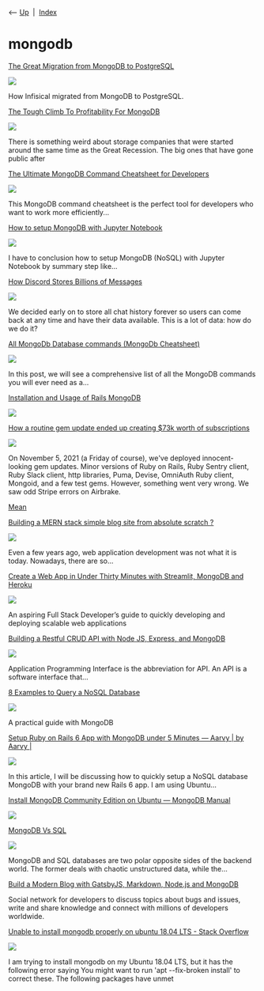 <div class="nav">

⟵ [Up](index.html)  \|  [Index](index.html)

</div>

# mongodb

<div class="cards">

<div class="card">

<div class="card-title">

[The Great Migration from MongoDB to
PostgreSQL](https://infisical.com/blog/postgresql-migration-technical)

</div>

<div class="card-image">

[![](https://infisical.com/static/images/postgresql-migration-technical.png)](https://infisical.com/blog/postgresql-migration-technical)

</div>

How Infisical migrated from MongoDB to PostgreSQL.

</div>

<div class="card">

<div class="card-title">

[The Tough Climb To Profitability For
MongoDB](https://www.nextplatform.com/2023/03/09/the-tough-climb-to-profitability-for-mongodb)

</div>

<div class="card-image">

[![](https://www.nextplatform.com/wp-content/uploads/2020/06/mongodb-logo.jpg)](https://www.nextplatform.com/2023/03/09/the-tough-climb-to-profitability-for-mongodb)

</div>

There is something weird about storage companies that were started
around the same time as the Great Recession. The big ones that have gone
public after

</div>

<div class="card">

<div class="card-title">

[The Ultimate MongoDB Command Cheatsheet for
Developers](https://dev.to/muhammadabir/the-ultimate-mongodb-command-cheatsheet-for-developers-5f9i)

</div>

<div class="card-image">

[![](https://media.dev.to/dynamic/image/width=1000,height=500,fit=cover,gravity=auto,format=auto/https%3A%2F%2Fdev-to-uploads.s3.amazonaws.com%2Fuploads%2Farticles%2Fb3a5zba3ektrr1rh0766.png)](https://dev.to/muhammadabir/the-ultimate-mongodb-command-cheatsheet-for-developers-5f9i)

</div>

This MongoDB command cheatsheet is the perfect tool for developers who
want to work more efficiently...

</div>

<div class="card">

<div class="card-title">

[How to setup MongoDB with Jupyter
Notebook](https://dev.to/kullawattana/how-to-setup-mongodb-with-jupyter-notebook-mnh)

</div>

<div class="card-image">

[![](https://dev-to-uploads.s3.amazonaws.com/uploads/articles/3otvb2z646ytpt1hl2rv.jpg)](https://dev.to/kullawattana/how-to-setup-mongodb-with-jupyter-notebook-mnh)

</div>

I have to conclusion how to setup MongoDB (NoSQL) with Jupyter Notebook
by summary step like...

</div>

<div class="card">

<div class="card-title">

[How Discord Stores Billions of
Messages](https://discord.com/blog/how-discord-stores-billions-of-messages)

</div>

<div class="card-image">

[![](https://cdn.prod.website-files.com/5f9072399b2640f14d6a2bf4/612414349957074a5778efc4_1_8eA5bgAG9NmCJshhccMhZQ.png)](https://discord.com/blog/how-discord-stores-billions-of-messages)

</div>

We decided early on to store all chat history forever so users can come
back at any time and have their data available. This is a lot of data:
how do we do it?

</div>

<div class="card">

<div class="card-title">

[All MongoDb Database commands (MongoDb
Cheatsheet)](https://dev.to/yaswanthteja/all-mongodb-database-commands-mongodb-cheatsheet-146k)

</div>

<div class="card-image">

[![](https://dev-to-uploads.s3.amazonaws.com/uploads/articles/3otvb2z646ytpt1hl2rv.jpg)](https://dev.to/yaswanthteja/all-mongodb-database-commands-mongodb-cheatsheet-146k)

</div>

In this post, we will see a comprehensive list of all the MongoDB
commands you will ever need as a...

</div>

<div class="card">

<div class="card-title">

[Installation and Usage of Rails
MongoDB](https://www.botreetechnologies.com/blog/how-to-install-and-use-mongodb-with-rails6)

</div>

<div class="card-image">

[![](https://www.botreetechnologies.com/blog/wp-content/uploads/2020/04/how-to-install-and-use-mongodb-with-rails-6-1.jpg)](https://www.botreetechnologies.com/blog/how-to-install-and-use-mongodb-with-rails6)

</div>

</div>

<div class="card">

<div class="card-title">

[How a routine gem update ended up creating \$73k worth of
subscriptions](https://serpapi.com/blog/how-a-routine-gem-update-ended-up-charging)

</div>

<div class="card-image">

[![](https://serpapi.com/blog/content/images/size/w1200/2022/01/image-5.png)](https://serpapi.com/blog/how-a-routine-gem-update-ended-up-charging)

</div>

On November 5, 2021 (a Friday of course), we've deployed
innocent-looking gem updates. Minor versions of Ruby on Rails, Ruby
Sentry client, Ruby Slack client, http libraries, Puma, Devise, OmniAuth
Ruby client, Mongoid, and a few test gems. However, something went very
wrong. We saw odd Stripe errors on Airbrake.

</div>

<div class="card">

<div class="card-title">

[Mean](http://mean.io)

</div>

</div>

<div class="card">

<div class="card-title">

[Building a MERN stack simple blog site from absolute scratch
?](https://dev.to/aviyel/building-a-mern-stack-simple-blog-site-from-absolute-scratch-5pm)

</div>

<div class="card-image">

[![](https://media.dev.to/dynamic/image/width=1000,height=500,fit=cover,gravity=auto,format=auto/https%3A%2F%2Fdev-to-uploads.s3.amazonaws.com%2Fuploads%2Farticles%2F58tg5osnq30vddbsqpyd.png)](https://dev.to/aviyel/building-a-mern-stack-simple-blog-site-from-absolute-scratch-5pm)

</div>

Even a few years ago, web application development was not what it is
today. Nowadays, there are so...

</div>

<div class="card">

<div class="card-title">

[Create a Web App in Under Thirty Minutes with Streamlit, MongoDB and
Heroku](https://towardsdatascience.com/create-a-web-app-in-under-thirty-minutes-with-streamlit-mongodb-and-heroku-41f211953786)

</div>

<div class="card-image">

[![](https://miro.medium.com/v2/da:true/resize:fit:1200/0*YYDKyIIbLanZqjOh)](https://towardsdatascience.com/create-a-web-app-in-under-thirty-minutes-with-streamlit-mongodb-and-heroku-41f211953786)

</div>

An aspiring Full Stack Developer’s guide to quickly developing and
deploying scalable web applications

</div>

<div class="card">

<div class="card-title">

[Building a Restful CRUD API with Node JS, Express, and
MongoDB](https://dev.to/suhailkakar/building-a-restful-crud-api-with-node-js-express-and-mongodb-1541)

</div>

<div class="card-image">

[![](https://media.dev.to/dynamic/image/width=1000,height=500,fit=cover,gravity=auto,format=auto/https%3A%2F%2Fdev-to-uploads.s3.amazonaws.com%2Fuploads%2Farticles%2F140g46c3t5cu3vb7z6hk.png)](https://dev.to/suhailkakar/building-a-restful-crud-api-with-node-js-express-and-mongodb-1541)

</div>

Application Programming Interface is the abbreviation for API. An API is
a software interface that...

</div>

<div class="card">

<div class="card-title">

[8 Examples to Query a NoSQL
Database](https://towardsdatascience.com/8-examples-to-query-a-nosql-database-fc3dd1c9a8c)

</div>

<div class="card-image">

[![](https://miro.medium.com/v2/resize:fit:1200/1*eACslI-RYU6vHUReWgMbRQ.jpeg)](https://towardsdatascience.com/8-examples-to-query-a-nosql-database-fc3dd1c9a8c)

</div>

A practical guide with MongoDB

</div>

<div class="card">

<div class="card-title">

[Setup Ruby on Rails 6 App with MongoDB under 5 Minutes — Aarvy \| by
Aarvy
\|](https://aarvy.medium.com/setup-ruby-on-rails-6-app-with-mongodb-under-5-minutes-aarvy-56a6a535139d)

</div>

<div class="card-image">

[![](https://miro.medium.com/v2/da:true/resize:fit:1200/0*0K2WV1VnHGzH3k7v)](https://aarvy.medium.com/setup-ruby-on-rails-6-app-with-mongodb-under-5-minutes-aarvy-56a6a535139d)

</div>

In this article, I will be discussing how to quickly setup a NoSQL
database MongoDB with your brand new Rails 6 app. I am using Ubuntu…

</div>

<div class="card">

<div class="card-title">

[Install MongoDB Community Edition on Ubuntu — MongoDB
Manual](https://docs.mongodb.com/manual/tutorial/install-mongodb-on-ubuntu)

</div>

<div class="card-image">

[![](https://www.mongodb.com/docs/assets/meta_generic.png)](https://docs.mongodb.com/manual/tutorial/install-mongodb-on-ubuntu)

</div>

</div>

<div class="card">

<div class="card-title">

[MongoDB Vs
SQL](https://towardsdatascience.com/mongodb-vs-sql-237535a3d51c?source=rss----7f60cf5620c9---4)

</div>

<div class="card-image">

[![](https://miro.medium.com/v2/resize:fit:1024/0*LRjbhW_YoqJ_wFlh.jpg)](https://towardsdatascience.com/mongodb-vs-sql-237535a3d51c?source=rss----7f60cf5620c9---4)

</div>

MongoDB and SQL databases are two polar opposite sides of the backend
world. The former deals with chaotic unstructured data, while the…

</div>

<div class="card">

<div class="card-title">

[Build a Modern Blog with GatsbyJS, Markdown, Node.js and
MongoDB](https://morioh.com/p/8b8e31192b6a)

</div>

Social network for developers to discuss topics about bugs and issues,
write and share knowledge and connect with millions of developers
worldwide.

</div>

<div class="card">

<div class="card-title">

[Unable to install mongodb properly on ubuntu 18.04 LTS - Stack
Overflow](https://stackoverflow.com/questions/51417708/unable-to-install-mongodb-properly-on-ubuntu-18-04-lts)

</div>

<div class="card-image">

[![](https://cdn.sstatic.net/Sites/stackoverflow/Img/apple-touch-icon.png?v=c78bd457575a)](https://stackoverflow.com/questions/51417708/unable-to-install-mongodb-properly-on-ubuntu-18-04-lts)

</div>

I am trying to install mongodb on my Ubuntu 18.04 LTS, but it has the
following error saying You might want to run 'apt --fix-broken install'
to correct these. The following packages have unmet

</div>

</div>
